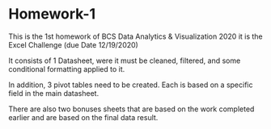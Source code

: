 # Homework-1

This is the 1st homework of BCS Data Analytics & Visualization 2020
it is the Excel Challenge (due Date 12/19/2020)

It consists of 1 Datasheet, were it must be cleaned, filtered, and some conditional formatting applied to it. 

In addition, 3 pivot tables need to be created. Each is based on a specific field in the main datasheet.


There are also two bonuses sheets that are based on the work completed earlier and are based on the final data result.





